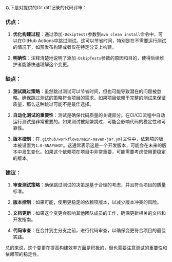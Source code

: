 以下是对提供的Git diff记录的代码评审：

### 优点：

1. **优化构建过程**：通过添加`-DskipTests`参数到`mvn clean install`命令中，可以在GitHub Actions中跳过测试。这可以节省时间，特别是在不需要运行测试的情况下，如预发布构建或者仅在特定分支上构建。

2. **明确性**：注释清楚地说明了添加`-DskipTests`参数的原因和目的，使得后续维护者能够快速理解这个变更。

### 缺点：

1. **测试跳过策略**：虽然跳过测试可以节省时间，但也可能导致潜在的问题被忽略。确保跳过测试的策略符合项目的需求。如果项目依赖于完整的测试来保证质量，那么这种跳过可能不是最佳选择。

2. **自动化测试的重要性**：测试是确保代码质量的关键部分。在CI/CD流程中自动运行测试是非常重要的。如果测试被频繁跳过，可能会影响代码的稳定性和可靠性。

3. **版本控制**：在`.github/workflows/main-maven-jar.yml`文件中，依赖项的版本被设置为`1.0-SNAPSHOT`。这通常表示这是一个开发版本，可能会在未来的版本中发生变化。如果这个依赖项在项目中非常重要，可能需要考虑使用更稳定的版本。

### 建议：

1. **审查测试策略**：确保跳过测试的决策是基于合理的考虑，并且符合项目的质量标准。

2. **版本控制**：如果可能，使用更稳定的依赖项版本，以减少版本冲突的风险。

3. **文档更新**：如果这个变更会影响其他团队成员的工作，确保更新相关的文档和开发指南。

4. **代码审查**：在合并到主分支之前，进行代码审查，以确保变更符合项目的最佳实践。

总的来说，这个变更在提高构建效率方面是积极的，但也需要注意测试的重要性和依赖项的稳定性。